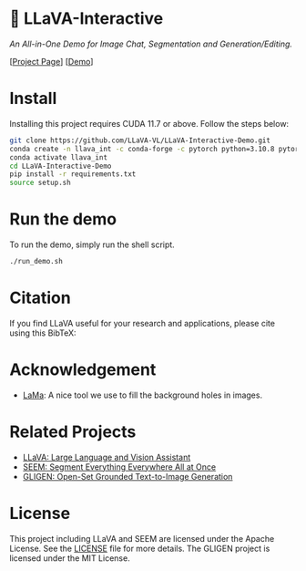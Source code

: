 
# 🌋 LLaVA-Interactive

*An All-in-One Demo for Image Chat, Segmentation and Generation/Editing.*

[[Project Page](TBD)] [[Demo](TBD)]

# Install

Installing this project requires CUDA 11.7 or above. Follow the steps below: 

```bash
git clone https://github.com/LLaVA-VL/LLaVA-Interactive-Demo.git
conda create -n llava_int -c conda-forge -c pytorch python=3.10.8 pytorch=2.0.1 -y
conda activate llava_int
cd LLaVA-Interactive-Demo
pip install -r requirements.txt
source setup.sh
```

# Run the demo

To run the demo, simply run the shell script. 

```bash
./run_demo.sh
```

# Citation

If you find LLaVA useful for your research and applications, please cite using this BibTeX:


# Acknowledgement

- [LaMa](https://github.com/advimman/lama): A nice tool we use to fill the background holes in images.

# Related Projects

- [LLaVA: Large Language and Vision Assistant](https://github.com/haotian-liu/LLaVA)
- [SEEM: Segment Everything Everywhere All at Once](https://github.com/UX-Decoder/Segment-Everything-Everywhere-All-At-Once)
- [GLIGEN: Open-Set Grounded Text-to-Image Generation](https://github.com/gligen/GLIGEN)

# License
This project including LLaVA and SEEM are licensed under the Apache License. See the [LICENSE](LICENSE) file for more details. The GLIGEN project is licensed under the MIT License.